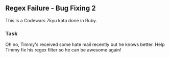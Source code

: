 ## Regex Failure - Bug Fixing 2

This is a Codewars 7kyu kata done in Ruby.

### Task

Oh no, Timmy's received some hate mail recently but he knows better. Help Timmy fix his regex filter so he can be awesome again!
